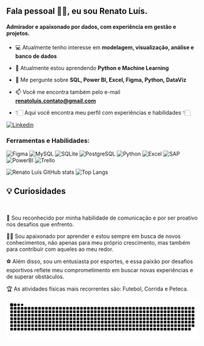 ## Fala pessoal 👋🏻, eu sou Renato Luís.</h1>

#### Admirador e apaixonado por dados, com experiência em gestão e projetos.</h3>


- 💻 Atualmente tenho interesse em **modelagem, visualização, análise e banco de dados**

- 🌱 Atualmente estou aprendendo **Python e Machine Learning**

- 💬 Me pergunte sobre **SQL, Power BI, Excel, Figma, Python, DataViz**

- 📫 Você me encontra também pelo e-mail **renatoluis.contato@gmail.com**

- 👇🏻 Aqui você encontra meu perfil com experiências e habilidades 👇🏻

[![Linkedin](https://img.shields.io/badge/LinkedIn-0077B5?style=for-the-badge&logo=linkedin&logoColor=white)](https://www.linkedin.com/in/renatoluisdepaula/)

<div>

  <h3 align="left">Ferramentas e Habilidades:</h3>

  ![Figma](https://img.shields.io/badge/Figma-F24E1E?style=for-the-badge&logo=figma&logoColor=white)
  ![MySQL](https://img.shields.io/badge/MySQL-00000F?style=for-the-badge&logo=mysql&logoColor=white)
  ![SQLite](https://img.shields.io/badge/SQLite-07405E?style=for-the-badge&logo=sqlite&logoColor=white)
  ![PostgreSQL](https://img.shields.io/badge/PostgreSQL-316192?style=for-the-badge&logo=postgresql&logoColor=white)
  ![Python](https://img.shields.io/badge/Python-F6C915?style=for-the-badge&logo=python&logoColor=blue)
  ![Excel](https://img.shields.io/badge/Microsoft_Excel-217346?style=for-the-badge&logo=microsoft-excel&logoColor=white)
  ![SAP](https://img.shields.io/badge/SAP-0FAAFF?style=for-the-badge&logo=sap&logoColor=white)
  ![PowerBI](https://img.shields.io/badge/PowerBI-F6C915?style=for-the-badge&logo=powerbi&logoColor=black)
  ![Trello](https://img.shields.io/badge/Trello-0052CC?style=for-the-badge&logo=trello&logoColor=white)


![Renato Luís GitHub stats](https://github-readme-stats.vercel.app/api?username=RenatoLuisP&show_icons=true&theme=vision-friendly-dark)
![Top Langs](https://github-readme-stats.vercel.app/api/top-langs/?username=RenatoLuisP&layout=compact&langs_count=16&theme=vision-friendly-dark)

</div>

  ## 💡 Curiosidades
  <br>

🥇 Sou reconhecido por minha habilidade de comunicação e por ser proativo nos desafios que enfrento.

🕵️‍♀️ Sou apaixonado por aprender e estou sempre em busca de novos conhecimentos, não apenas para meu próprio crescimento, mas também para contribuir com aqueles ao meu redor.

⚽ Além disso, sou um entusiasta por esportes, e essa paixão por desafios esportivos reflete meu comprometimento em buscar novas experiências e de superar obstáculos.

🏆 As atividades físicas mais recorrentes são: Futebol, Corrida e Peteca.

![Snakeanimation](https://raw.githubusercontent.com/Platane/snk/output/github-contribution-grid-snake-dark.svg)

